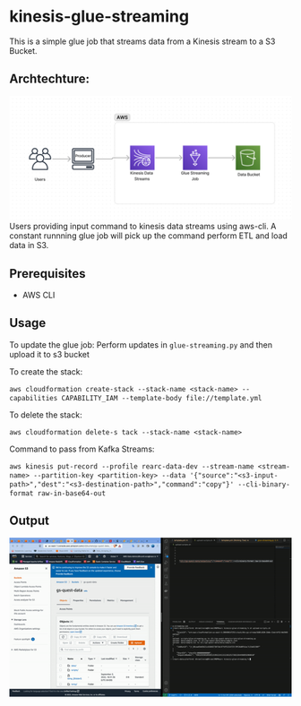 # kinesis-glue-streaming

This is a simple glue job that streams data from a Kinesis stream to a S3 Bucket.

## Archtechture:
![alt text](info/image.png)
Users providing input command to kinesis data streams using aws-cli. A constant runnning glue job will pick up the command perform ETL and load data in S3.

## Prerequisites
- AWS CLI

## Usage

To update the glue job:
Perform updates in `glue-streaming.py` and then upload it to s3 bucket

To create the stack:
```
aws cloudformation create-stack --stack-name <stack-name> --capabilities CAPABILITY_IAM --template-body file://template.yml
```

To delete the stack:
```
aws cloudformation delete-s tack --stack-name <stack-name>
```

Command to pass from Kafka Streams:
```
aws kinesis put-record --profile rearc-data-dev --stream-name <stream-name> --partition-key <partition-key> --data '{"source":"<s3-input-path>","dest":"<s3-destination-path>","command":"copy"}' --cli-binary-format raw-in-base64-out
```

## Output
![alt text](info/output.gif)